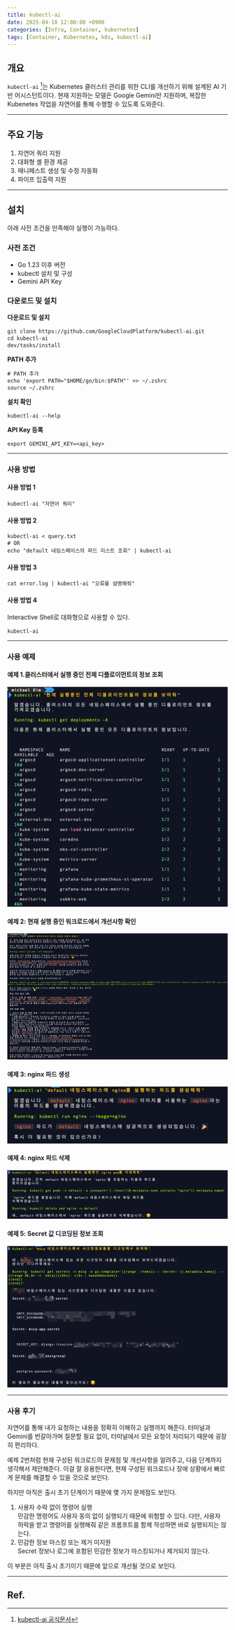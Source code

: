 ```yaml
---
title: kubectl-ai
date: 2025-04-10 12:00:00 +0900
categories: [Infra, Container, kubernetes]
tags: [Container, Kubernetes, k8s, kubectl-ai]
---
```


## 개요

`kubectl-ai` [^1]는 Kubernetes 클러스터 관리를 위한 CLI를 개선하기 위해 설계된 AI 기반 어시스턴트이다.
현재 지원하는 모델은 Google Gemini만 지원하며, 복잡한 Kubenetes 작업을 자연어를 통해 수행할 수 있도록 도와준다.

---

## 주요 기능
1. 자연어 쿼리 지원
2. 대화형 셸 환경 제공
3. 매니페스트 생성 및 수정 자동화
4. 파이프 입출력 지원

---
## 설치

아래 사전 조건을 만족해야 실행이 가능하다.

### 사전 조건
- Go 1.23 이후 버전
- kubectl 설치 및 구성
- Gemini API Key 

### 다운로드 및 설치
**다운로드 및 설치**
```shell
git clone https://github.com/GoogleCloudPlatform/kubectl-ai.git
cd kubectl-ai
dev/tasks/install
```

**PATH 추가**
```shell
# PATH 추가
echo 'export PATH="$HOME/go/bin:$PATH"' >> ~/.zshrc
source ~/.zshrc
```
**설치 확인**
```shell
kubectl-ai --help
```

**API Key 등록**
```shell
export GEMINI_API_KEY=<api_key>
```
---
### 사용 방법

#### 사용 방법 1
```shell
kubectl-ai "자연어 쿼리"
```
#### 사용 방법 2
```shell
kubectl-ai < query.txt
# OR
echo "default 네임스페이스의 파드 리스트 조회" | kubectl-ai 
```

#### 사용 방법 3
```shell
cat error.log | kubectl-ai "오류를 설명해줘"
```

#### 사용 방법 4
Interactive Shell로 대화형으로 사용할 수 있다.
```shell
kubectl-ai
```

---

### 사용 예제
#### 예제 1.클러스터에서 실행 중인 전체 디플로이먼트의 정보 조회

![img.png](/assets/img/posts/2025-04-10-kubectl-ai/example01.png)

#### 예제 2: 현재 실행 중인 워크로드에서 개선사항 확인 
![img.png](/assets/img/posts/2025-04-10-kubectl-ai/example02.png)

#### 예제 3: nginx 파드 생성
![img.png](/assets/img/posts/2025-04-10-kubectl-ai/example03.png)

#### 예제 4: nginx 파드 삭제
![img.png](/assets/img/posts/2025-04-10-kubectl-ai/example04.png)

#### 예제 5: Secret 값 디코딩된 정보 조회 
![img.png](/assets/img/posts/2025-04-10-kubectl-ai/example05.png)

---

### 사용 후기
자연어를 통해 내가 요청하는 내용을 정확히 이해하고 실행까지 해준다.
터미널과 Gemini를 번갈아가며 질문할 필요 없이, 터미널에서 모든 요청이 처리되기 때문에 굉장히 편리하다.

예제 2번처럼 현재 구성된 워크로드의 문제점 및 개선사항을 알려주고, 다음 단계까지 생각해서 제안해준다.
이걸 잘 응용한다면, 현재 구성된 워크로드나 장애 상황에서 빠르게 문제를 해결할 수 있을 것으로 보인다.

하지만 아직은 출시 초기 단계이기 때문에 몇 가지 문제점도 보인다.
1.	사용자 수락 없이 명령어 실행  
민감한 명령어도 사용자 동의 없이 실행되기 때문에 위험할 수 있다.
다만, 사용자 허락을 받고 명령어를 실행해줘 같은 프롬프트를 함께 작성하면 바로 실행되지는 않는다.
2.	민감한 정보 마스킹 또는 제거 미지원  
Secret 정보나 로그에 포함된 민감한 정보가 마스킹되거나 제거되지 않는다.  

이 부분은 아직 출시 초기이기 때문에 앞으로 개선될 것으로 보인다.


---
## Ref.

[^1]: [kubectl-ai 공식문서](https://github.com/GoogleCloudPlatform/kubectl-ai)
